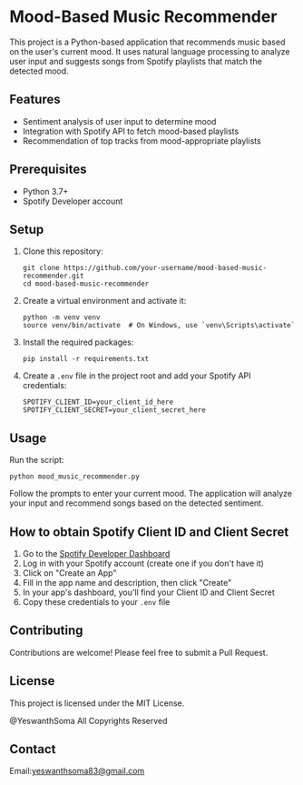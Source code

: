 # Mood-Based Music Recommender

This project is a Python-based application that recommends music based on the user's current mood. It uses natural language processing to analyze user input and suggests songs from Spotify playlists that match the detected mood.

## Features

- Sentiment analysis of user input to determine mood
- Integration with Spotify API to fetch mood-based playlists
- Recommendation of top tracks from mood-appropriate playlists

## Prerequisites

- Python 3.7+
- Spotify Developer account

## Setup

1. Clone this repository:
   ```
   git clone https://github.com/your-username/mood-based-music-recommender.git
   cd mood-based-music-recommender
   ```

2. Create a virtual environment and activate it:
   ```
   python -m venv venv
   source venv/bin/activate  # On Windows, use `venv\Scripts\activate`
   ```

3. Install the required packages:
   ```
   pip install -r requirements.txt
   ```

4. Create a `.env` file in the project root and add your Spotify API credentials:
   ```
   SPOTIFY_CLIENT_ID=your_client_id_here
   SPOTIFY_CLIENT_SECRET=your_client_secret_here
   ```

## Usage

Run the script:
```
python mood_music_recommender.py
```

Follow the prompts to enter your current mood. The application will analyze your input and recommend songs based on the detected sentiment.

## How to obtain Spotify Client ID and Client Secret

1. Go to the [Spotify Developer Dashboard](https://developer.spotify.com/dashboard/)
2. Log in with your Spotify account (create one if you don't have it)
3. Click on "Create an App"
4. Fill in the app name and description, then click "Create"
5. In your app's dashboard, you'll find your Client ID and Client Secret
6. Copy these credentials to your `.env` file

## Contributing

Contributions are welcome! Please feel free to submit a Pull Request.

## License

This project is licensed under the MIT License.

@YeswanthSoma All Copyrights Reserved


## Contact

Email:yeswanthsoma83@gmail.com
